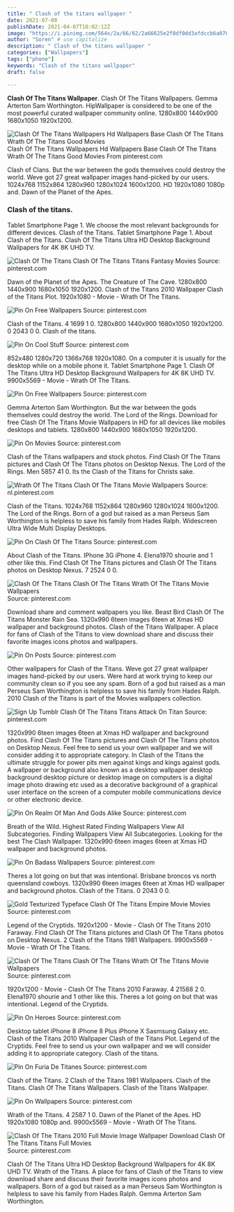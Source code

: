 ```yaml
---
title: " Clash of the titans wallpaper "
date: 2021-07-08
publishDate: 2021-04-07T10:02:12Z
image: "https://i.pinimg.com/564x/2a/66/62/2a66625e2f8df0dd3afdccb6a070947f.jpg"
author: "Soren" # use capitalize
description: " Clash of the titans wallpaper "
categories: ["Wallpapers"]
tags: ["phone"]
keywords: "Clash of the titans wallpaper"
draft: false

---
```



**Clash Of The Titans Wallpaper**. Clash Of The Titans Wallpapers. Gemma Arterton Sam Worthington. HipWallpaper is considered to be one of the most powerful curated wallpaper community online. 1280x800 1440x900 1680x1050 1920x1200.

![Clash Of The Titans Wallpapers Hd Wallpapers Base Clash Of The Titans Wrath Of The Titans Good Movies](https://i.pinimg.com/originals/34/cc/2c/34cc2cbb98096c78584657c9174e5517.jpg "Clash Of The Titans Wallpapers Hd Wallpapers Base Clash Of The Titans Wrath Of The Titans Good Movies")
Clash Of The Titans Wallpapers Hd Wallpapers Base Clash Of The Titans Wrath Of The Titans Good Movies From pinterest.com


Clash of Clans. But the war between the gods themselves could destroy the world. Weve got 27 great wallpaper images hand-picked by our users. 1024x768 1152x864 1280x960 1280x1024 1600x1200. HD 1920x1080 1080p and. Dawn of the Planet of the Apes.

### Clash of the titans.

Tablet Smartphone Page 1. We choose the most relevant backgrounds for different devices. Clash of the Titans. Tablet Smartphone Page 1. About Clash of the Titans. Clash Of The Titans Ultra HD Desktop Background Wallpapers for 4K 8K UHD TV.


![Clash Of The Titans Clash Of The Titans Titans Fantasy Movies](https://i.pinimg.com/originals/61/64/ac/6164acf7dd2c0b423258250c2ff7dfb3.jpg "Clash Of The Titans Clash Of The Titans Titans Fantasy Movies")
Source: pinterest.com

Dawn of the Planet of the Apes. The Creature of The Cave. 1280x800 1440x900 1680x1050 1920x1200. Clash of the Titans 2010 Wallpaper Clash of the Titans Plot. 1920x1080 - Movie - Wrath Of The Titans.

![Pin On Free Wallpapers](https://i.pinimg.com/736x/56/ac/30/56ac30dc2cb4bb6b574ed91bd46b8e08--clash-of-the-titans-medusa.jpg "Pin On Free Wallpapers")
Source: pinterest.com

Clash of the Titans. 4 1699 1 0. 1280x800 1440x900 1680x1050 1920x1200. 0 2043 0 0. Clash of the titans.

![Pin On Cool Stuff](https://i.pinimg.com/originals/69/a6/ea/69a6ea181b1c5baab2d1ec5029e04295.jpg "Pin On Cool Stuff")
Source: pinterest.com

852x480 1280x720 1366x768 1920x1080. On a computer it is usually for the desktop while on a mobile phone it. Tablet Smartphone Page 1. Clash Of The Titans Ultra HD Desktop Background Wallpapers for 4K 8K UHD TV. 9900x5569 - Movie - Wrath Of The Titans.

![Pin On Free Wallpapers](https://i.pinimg.com/originals/8f/ec/9f/8fec9fc88198a9bea73e73222bd62d28.jpg "Pin On Free Wallpapers")
Source: pinterest.com

Gemma Arterton Sam Worthington. But the war between the gods themselves could destroy the world. The Lord of the Rings. Download for free Clash Of The Titans Movie Wallpapers in HD for all devices like mobiles desktops and tablets. 1280x800 1440x900 1680x1050 1920x1200.

![Pin On Movies](https://i.pinimg.com/originals/fe/f8/53/fef8531edc0c30cbe95cadd44b99af38.jpg "Pin On Movies")
Source: pinterest.com

Clash of the Titans wallpapers and stock photos. Find Clash Of The Titans pictures and Clash Of The Titans photos on Desktop Nexus. The Lord of the Rings. Men 5857 41 0. Its the Clash of the Titans for Christs sake.

![Wrath Of The Titans Clash Of The Titans Movie Wallpapers](https://i.pinimg.com/originals/3c/6c/82/3c6c825669813eec21f0dfd6540f2334.jpg "Wrath Of The Titans Clash Of The Titans Movie Wallpapers")
Source: nl.pinterest.com

Clash of the Titans. 1024x768 1152x864 1280x960 1280x1024 1600x1200. The Lord of the Rings. Born of a god but raised as a man Perseus Sam Worthington is helpless to save his family from Hades Ralph. Widescreen Ultra Wide Multi Display Desktops.

![Pin On Clash Of The Titans](https://i.pinimg.com/736x/0e/8d/ff/0e8dffc12bc5c11b77cd42f884164b7a.jpg "Pin On Clash Of The Titans")
Source: pinterest.com

About Clash of the Titans. IPhone 3G iPhone 4. Elena1970 shourie and 1 other like this. Find Clash Of The Titans pictures and Clash Of The Titans photos on Desktop Nexus. 7 2524 0 0.

![Clash Of The Titans Clash Of The Titans Wrath Of The Titans Movie Wallpapers](https://i.pinimg.com/originals/4e/49/e2/4e49e2b8f9fbb60b0de2e282c836d9ca.jpg "Clash Of The Titans Clash Of The Titans Wrath Of The Titans Movie Wallpapers")
Source: pinterest.com

Download share and comment wallpapers you like. Beast Bird Clash Of The Titans Monster Rain Sea. 1320x990 6teen images 6teen at Xmas HD wallpaper and background photos. Clash of the Titans Wallpaper. A place for fans of Clash of the Titans to view download share and discuss their favorite images icons photos and wallpapers.

![Pin On Posts](https://i.pinimg.com/originals/14/5a/47/145a47f249be7b8158f30645ca449176.jpg "Pin On Posts")
Source: pinterest.com

Other wallpapers for Clash of the Titans. Weve got 27 great wallpaper images hand-picked by our users. Were hard at work trying to keep our community clean so if you see any spam. Born of a god but raised as a man Perseus Sam Worthington is helpless to save his family from Hades Ralph. 2010 Clash of the Titans is part of the Movies wallpapers collection.

![Sign Up Tumblr Clash Of The Titans Titans Attack On Titan](https://i.pinimg.com/originals/41/6d/7d/416d7d9d8d596f5bc825066b17ef6ac7.jpg "Sign Up Tumblr Clash Of The Titans Titans Attack On Titan")
Source: pinterest.com

1320x990 6teen images 6teen at Xmas HD wallpaper and background photos. Find Clash Of The Titans pictures and Clash Of The Titans photos on Desktop Nexus. Feel free to send us your own wallpaper and we will consider adding it to appropriate category. In Clash of the Titans the ultimate struggle for power pits men against kings and kings against gods. A wallpaper or background also known as a desktop wallpaper desktop background desktop picture or desktop image on computers is a digital image photo drawing etc used as a decorative background of a graphical user interface on the screen of a computer mobile communications device or other electronic device.

![Pin On Realm Of Man And Gods Alike](https://i.pinimg.com/originals/1a/9f/cf/1a9fcf118104826c8bb37a8c1016e4f5.jpg "Pin On Realm Of Man And Gods Alike")
Source: pinterest.com

Breath of the Wild. Highest Rated Finding Wallpapers View All Subcategories. Finding Wallpapers View All Subcategories. Looking for the best The Clash Wallpaper. 1320x990 6teen images 6teen at Xmas HD wallpaper and background photos.

![Pin On Badass Wallpapers](https://i.pinimg.com/originals/cb/7b/79/cb7b793ef07ef63f7b9016ed24311be0.jpg "Pin On Badass Wallpapers")
Source: pinterest.com

Theres a lot going on but that was intentional. Brisbane broncos vs north queensland cowboys. 1320x990 6teen images 6teen at Xmas HD wallpaper and background photos. Clash of the Titans. 0 2043 0 0.

![Gold Texturized Typeface Clash Of The Titans Empire Movie Movies](https://i.pinimg.com/originals/34/3a/b9/343ab9e88c11a593752b4ad15ff3d4f4.jpg "Gold Texturized Typeface Clash Of The Titans Empire Movie Movies")
Source: pinterest.com

Legend of the Cryptids. 1920x1200 - Movie - Clash Of The Titans 2010 Faraway. Find Clash Of The Titans pictures and Clash Of The Titans photos on Desktop Nexus. 2 Clash of the Titans 1981 Wallpapers. 9900x5569 - Movie - Wrath Of The Titans.

![Clash Of The Titans Clash Of The Titans Wrath Of The Titans Movie Wallpapers](https://i.pinimg.com/originals/c6/ef/a2/c6efa234ea8fa40c6a099a7f47e054c7.jpg "Clash Of The Titans Clash Of The Titans Wrath Of The Titans Movie Wallpapers")
Source: pinterest.com

1920x1200 - Movie - Clash Of The Titans 2010 Faraway. 4 21588 2 0. Elena1970 shourie and 1 other like this. Theres a lot going on but that was intentional. Legend of the Cryptids.

![Pin On Heroes](https://i.pinimg.com/originals/33/1a/c0/331ac046b569dfce63891964c4cabdb9.jpg "Pin On Heroes")
Source: pinterest.com

Desktop tablet iPhone 8 iPhone 8 Plus iPhone X Sasmsung Galaxy etc. Clash of the Titans 2010 Wallpaper Clash of the Titans Plot. Legend of the Cryptids. Feel free to send us your own wallpaper and we will consider adding it to appropriate category. Clash of the titans.

![Pin On Furia De Titanes](https://i.pinimg.com/originals/b1/12/ae/b112ae09001b5d699634c7cb4b03237c.jpg "Pin On Furia De Titanes")
Source: pinterest.com

Clash of the Titans. 2 Clash of the Titans 1981 Wallpapers. Clash of the Titans. Clash Of The Titans Wallpapers. Clash of the Titans Wallpaper.

![Pin On Wallpapers](https://i.pinimg.com/originals/f2/cc/8c/f2cc8ce828817ad5fb851bf75e45dc7b.jpg "Pin On Wallpapers")
Source: pinterest.com

Wrath of the Titans. 4 2587 1 0. Dawn of the Planet of the Apes. HD 1920x1080 1080p and. 9900x5569 - Movie - Wrath Of The Titans.

![Clash Of The Titans 2010 Full Movie Image Wallpaper Download Clash Of The Titans Titans Full Movies](https://i.pinimg.com/564x/2a/66/62/2a66625e2f8df0dd3afdccb6a070947f.jpg "Clash Of The Titans 2010 Full Movie Image Wallpaper Download Clash Of The Titans Titans Full Movies")
Source: pinterest.com

Clash Of The Titans Ultra HD Desktop Background Wallpapers for 4K 8K UHD TV. Wrath of the Titans. A place for fans of Clash of the Titans to view download share and discuss their favorite images icons photos and wallpapers. Born of a god but raised as a man Perseus Sam Worthington is helpless to save his family from Hades Ralph. Gemma Arterton Sam Worthington.


